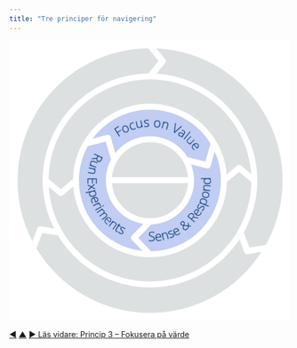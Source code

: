 ```yaml
---
title: "Tre principer för navigering"
---
```




![Tre principer för navigering: Fokus på värde – Känn av & svara – Gör experiment](img/csf/csf-light-navigation.png)


<div class="bottom-nav">
<a href="develop-strategy.html" title="Tillbaka till: Princip 2 – Utveckla strategi">◀</a> <a href="csf.html" title="Upp: Ett ramverk för sunt förnuft i organisationer och team">▲</a> <a href="focus-on-value.html" title="Läs vidare: Princip 3 – Fokusera på värde">▶ Läs vidare: Princip 3 – Fokusera på värde</a>
</div>


<script type="text/javascript">
Mousetrap.bind('g n', function() {
    window.location.href = 'focus-on-value.html';
    return false;
});
</script>

